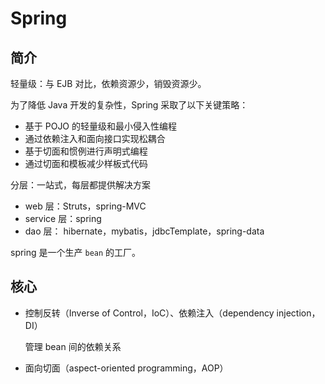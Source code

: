 # Spring

## 简介

轻量级：与 EJB 对比，依赖资源少，销毁资源少。

为了降低 Java 开发的复杂性，Spring 采取了以下关键策略：

+ 基于 POJO 的轻量级和最小侵入性编程
+ 通过依赖注入和面向接口实现松耦合
+ 基于切面和惯例进行声明式编程
+ 通过切面和模板减少样板式代码

分层：一站式，每层都提供解决方案

+ web 层：Struts，spring-MVC
+ service 层：spring
+ dao 层： hibernate，mybatis，jdbcTemplate，spring-data

spring 是一个生产 `bean` 的工厂。

## 核心

+ 控制反转（Inverse of Control，IoC）、依赖注入（dependency injection，DI）

    管理 bean 间的依赖关系

+ 面向切面（aspect-oriented programming，AOP）